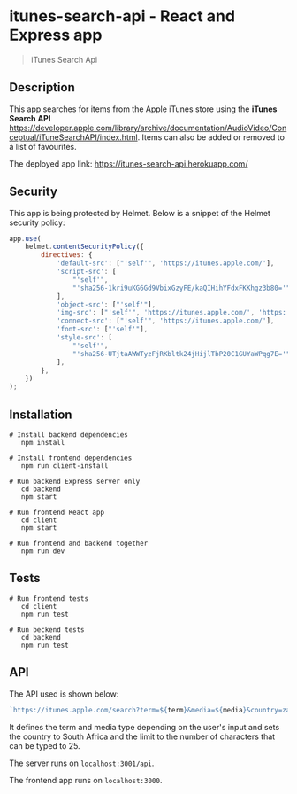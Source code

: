 # itunes-search-api - React and Express app

> iTunes Search Api

## Description

This app searches for items from the Apple iTunes store using the **iTunes Search API** https://developer.apple.com/library/archive/documentation/AudioVideo/Conceptual/iTuneSearchAPI/index.html.
Items can also be added or removed to a list of favourites.

The deployed app link: https://itunes-search-api.herokuapp.com/

## Security

This app is being protected by Helmet. Below is a snippet of the Helmet security policy:

```javascript
app.use(
	helmet.contentSecurityPolicy({
		directives: {
			'default-src': ["'self'", 'https://itunes.apple.com/'],
			'script-src': [
				"'self'",
				"'sha256-1kri9uKG6Gd9VbixGzyFE/kaQIHihYFdxFKKhgz3b80='",
			],
			'object-src': ["'self'"],
			'img-src': ["'self'", 'https://itunes.apple.com/', 'https:'],
			'connect-src': ["'self'", 'https://itunes.apple.com/'],
			'font-src': ["'self'"],
			'style-src': [
				"'self'",
				"'sha256-UTjtaAWWTyzFjRKbltk24jHijlTbP20C1GUYaWPqg7E='",
			],
		},
	})
);
```

## Installation

```
# Install backend dependencies
   npm install

# Install frontend dependencies
   npm run client-install

# Run backend Express server only
   cd backend
   npm start

# Run frontend React app
   cd client
   npm start

# Run frontend and backend together
   npm run dev

```

## Tests

```
# Run frontend tests
   cd client
   npm run test

# Run beckend tests
   cd backend
   npm run test

```

## API

The API used is shown below:

```javascript
`https://itunes.apple.com/search?term=${term}&media=${media}&country=za&limit=25`;
```

It defines the term and media type depending on the user's input and sets the country to South Africa and the limit to the number of characters that can be typed to 25.

The server runs on `localhost:3001/api`.

The frontend app runs on `localhost:3000`.
